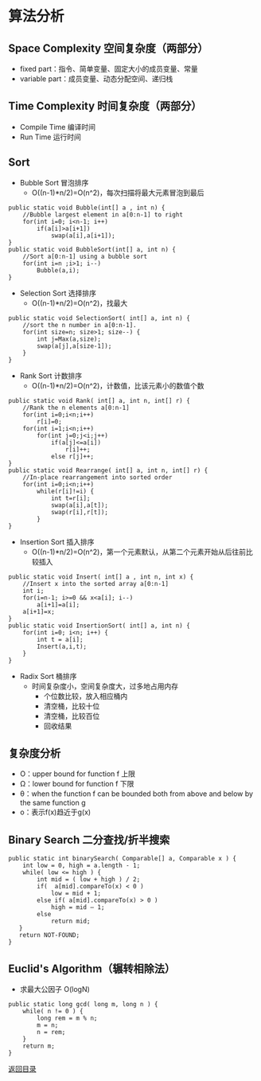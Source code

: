 # 算法分析
## Space Complexity 空间复杂度（两部分）
* fixed part：指令、简单变量、固定大小的成员变量、常量
* variable part：成员变量、动态分配空间、递归栈

## Time Complexity 时间复杂度（两部分）
* Compile Time 编译时间
* Run Time 运行时间

## Sort
* Bubble Sort 冒泡排序 
    * O((n-1)*n/2)=O(n^2)，每次扫描将最大元素冒泡到最后
```
public static void Bubble(int[] a , int n) {
    //Bubble largest element in a[0:n-1] to right
    for(int i=0; i<n-1; i++)
        if(a[i]>a[i+1])
            swap(a[i],a[i+1]);
}
public static void BubbleSort(int[] a, int n) {
    //Sort a[0:n-1] using a bubble sort
    for(int i=n ;i>1; i--)
        Bubble(a,i);
}
```

* Selection Sort 选择排序
    * O((n-1)*n/2)=O(n^2)，找最大
```
public static void SelectionSort( int[] a, int n) {
    //sort the n number in a[0:n-1].
    for(int size=n; size>1; size--) {
        int j=Max(a,size);
        swap(a[j],a[size-1]);
    }
}
```

* Rank Sort 计数排序
    * O((n-1)*n/2)=O(n^2)，计数值，比该元素小的数值个数
```
public static void Rank( int[] a, int n, int[] r) {
    //Rank the n elements a[0:n-1]
    for(int i=0;i<n;i++)
        r[i]=0;
    for(int i=1;i<n;i++)
        for(int j=0;j<i;j++)
            if(a[j]<=a[i]) 
                r[i]++;
            else r[j]++;
}
public static void Rearrange( int[] a, int n, int[] r) {
    //In-place rearrangement into sorted order
    for(int i=0;i<n;i++)
        while(r[i]!=i) {
            int t=r[i];
            swap(a[i],a[t]);
            swap(r[i],r[t]);
        }
}
```

* Insertion Sort 插入排序
    * O((n-1)*n/2)=O(n^2)，第一个元素默认，从第二个元素开始从后往前比较插入
```
public static void Insert( int[] a , int n, int x) {
    //Insert x into the sorted array a[0:n-1]
    int i;
    for(i=n-1; i>=0 && x<a[i]; i--)
        a[i+1]=a[i];
    a[i+1]=x;
}
public static void InsertionSort( int[] a, int n) {
    for(int i=0; i<n; i++) {
        int t = a[i];
        Insert(a,i,t);
    }
}
```

* Radix Sort 桶排序
    * 时间复杂度小，空间复杂度大，过多地占用内存
        * 个位数比较，放入相应桶内
        * 清空桶，比较十位
        * 清空桶，比较百位
        * 回收结果
        
## 复杂度分析
* O：upper bound for function f 上限
* Ω：lower bound for function f 下限
* θ：when the function f can be bounded both from above and below by the same function g
* o：表示f(x)趋近于g(x)

## Binary Search 二分查找/折半搜索
```
public static int binarySearch( Comparable[] a, Comparable x ) {
    int low = 0, high = a.length - 1;
    while( low <= high ) {
        int mid = ( low + high ) / 2;
        if(  a[mid].compareTo(x) < 0 )
            low = mid + 1;
        else if( a[mid].compareTo(x) > 0 )
            high = mid – 1;
        else
            return mid;
   }
   return NOT-FOUND;
}
```

## Euclid's Algorithm（辗转相除法）
* 求最大公因子 O(logN)
```
public static long gcd( long m, long n ) {   
    while( n != 0 ) {    
        long rem = m % n;
        m = n;
        n = rem;
    }
    return m;
}
```

[返回目录](../CONTENTS.md)